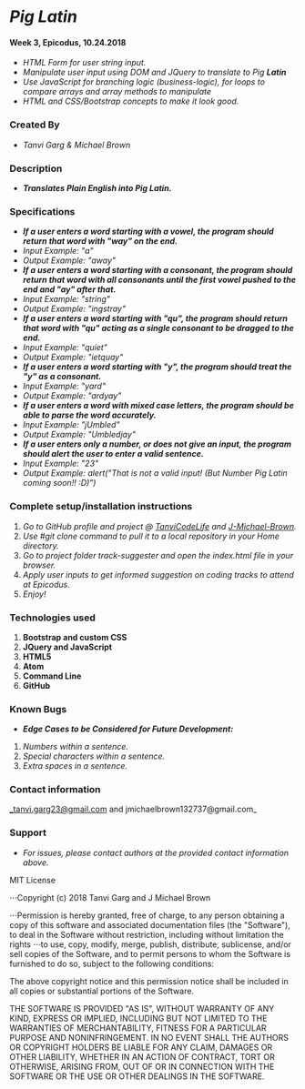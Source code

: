# _Pig Latin_
#### Week 3, Epicodus, 10.24.2018
* _HTML Form for user string input._
* _Manipulate user input using DOM and JQuery to translate to Pig **Latin**_
* _Use JavaScript for branching logic (business-logic), for loops to compare arrays and array methods to manipulate_
* _HTML and CSS/Bootstrap concepts to make it look good._

### Created By
* _Tanvi Garg & Michael Brown_

### Description
* _**Translates Plain English into Pig Latin.**_

### Specifications
* _**If a user enters a word starting with a vowel, the program should return that word with "way" on the end.**_
* _Input Example: "a"_
* _Output Example: "away"_
* _**If a user enters a word starting with a consonant, the program should return that word with all consonants until the first vowel pushed to the end and "ay" after that.**_
* _Input Example: "string"_
* _Output Example: "ingstray"_
* _**If a user enters a word starting with "qu", the program should return that word with "qu" acting as a single consonant to be dragged to the end.**_
* _Input Example: "quiet"_
* _Output Example: "ietquay"_
* _**If a user enters a word starting with "y", the program should treat the "y" as a consonant.**_
* _Input Example: "yard"_
* _Output Example: "ardyay"_
* _**If a user enters a word with mixed case letters, the program should be able to parse the word accurately.**_
* _Input Example: "jUmbled"_
* _Output Example: "Umbledjay"_
* _**If a user enters only a number, or does not give an input, the program should alert the user to enter a valid sentence.**_
* _Input Example: "23"_
* _Output Example: alert("That is not a valid input! (But Number Pig Latin coming soon!! :D)")_


### Complete setup/installation instructions
1. _Go to GitHub profile and project @ [TanviCodeLife](https://github.com/TanviCodeLife/pig-latin) and [J-Michael-Brown](https://github.com/J-Michael-Brown/Pig-Latin)._
2. _Use #git clone <project url> command to pull it to a local repository in your Home directory._
3. _Go to project folder track-suggester and open the index.html file in your browser._
4. _Apply user inputs to get informed suggestion on coding tracks to attend at Epicodus._
4. _Enjoy!_

### Technologies used
1. **Bootstrap and custom CSS**
2. **JQuery and JavaScript**
3. **HTML5**
4. **Atom**
5. **Command Line**
6. **GitHub**

### Known Bugs
* _**Edge Cases to be Considered for Future Development:**_
1. _Numbers within a sentence._
2. _Special characters within a sentence._
3. _Extra spaces in a sentence._

### Contact information
_tanvi.garg23@gmail.com and jmichaelbrown132737@gmail.com_

### Support
* _For issues, please contact authors at the provided contact information above._

MIT License

⋅⋅⋅Copyright (c) 2018 Tanvi Garg and J Michael Brown

⋅⋅⋅Permission is hereby granted, free of charge, to any person obtaining a copy
of this software and associated documentation files (the "Software"), to deal
in the Software without restriction, including without limitation the rights
⋅⋅⋅to use, copy, modify, merge, publish, distribute, sublicense, and/or sell
copies of the Software, and to permit persons to whom the Software is
furnished to do so, subject to the following conditions:

The above copyright notice and this permission notice shall be included in all
copies or substantial portions of the Software.

THE SOFTWARE IS PROVIDED "AS IS", WITHOUT WARRANTY OF ANY KIND, EXPRESS OR
IMPLIED, INCLUDING BUT NOT LIMITED TO THE WARRANTIES OF MERCHANTABILITY,
FITNESS FOR A PARTICULAR PURPOSE AND NONINFRINGEMENT. IN NO EVENT SHALL THE
AUTHORS OR COPYRIGHT HOLDERS BE LIABLE FOR ANY CLAIM, DAMAGES OR OTHER
LIABILITY, WHETHER IN AN ACTION OF CONTRACT, TORT OR OTHERWISE, ARISING FROM,
OUT OF OR IN CONNECTION WITH THE SOFTWARE OR THE USE OR OTHER DEALINGS IN THE
SOFTWARE.
